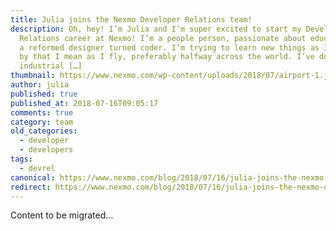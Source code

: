 ```yaml
---
title: Julia joins the Nexmo Developer Relations team!
description: Oh, hey! I’m Julia and I’m super excited to start my Developer
  Relations career at Nexmo! I’m a people person, passionate about education and
  a reformed designer turned coder. I’m trying to learn new things as I go – and
  by that I mean as I fly, preferably halfway across the world. I’ve done
  industrial […]
thumbnail: https://www.nexmo.com/wp-content/uploads/2018/07/airport-1.jpg
author: julia
published: true
published_at: 2018-07-16T09:05:17
comments: true
category: team
old_categories:
  - developer
  - developers
tags:
  - devrel
canonical: https://www.nexmo.com/blog/2018/07/16/julia-joins-the-nexmo-developer-relations-team-dr
redirect: https://www.nexmo.com/blog/2018/07/16/julia-joins-the-nexmo-developer-relations-team-dr
---
```

Content to be migrated...